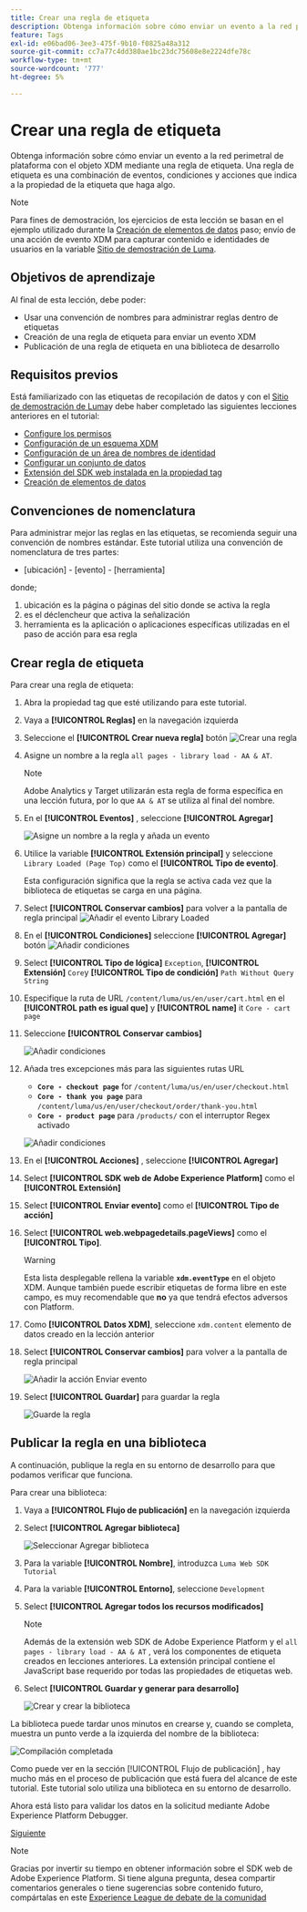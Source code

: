 ```yaml
---
title: Crear una regla de etiqueta
description: Obtenga información sobre cómo enviar un evento a la red perimetral de plataforma con el objeto XDM mediante una regla de etiqueta. Esta lección forma parte del tutorial Implementar Adobe Experience Cloud con SDK web .
feature: Tags
exl-id: e06bad06-3ee3-475f-9b10-f0825a48a312
source-git-commit: cc7a77c4dd380ae1bc23dc75608e8e2224dfe78c
workflow-type: tm+mt
source-wordcount: '777'
ht-degree: 5%

---
```


# Crear una regla de etiqueta

Obtenga información sobre cómo enviar un evento a la red perimetral de plataforma con el objeto XDM mediante una regla de etiqueta. Una regla de etiqueta es una combinación de eventos, condiciones y acciones que indica a la propiedad de la etiqueta que haga algo.

>[!NOTE]
>
> Para fines de demostración, los ejercicios de esta lección se basan en el ejemplo utilizado durante la [Creación de elementos de datos](create-data-elements.md) paso; envío de una acción de evento XDM para capturar contenido e identidades de usuarios en la variable [Sitio de demostración de Luma](https://luma.enablementadobe.com/content/luma/us/en.html).


## Objetivos de aprendizaje

Al final de esta lección, debe poder:

* Usar una convención de nombres para administrar reglas dentro de etiquetas
* Creación de una regla de etiqueta para enviar un evento XDM
* Publicación de una regla de etiqueta en una biblioteca de desarrollo


## Requisitos previos

Está familiarizado con las etiquetas de recopilación de datos y con el [Sitio de demostración de Luma](https://luma.enablementadobe.com/content/luma/us/en.html)y debe haber completado las siguientes lecciones anteriores en el tutorial:

* [Configure los permisos](configure-permissions.md)
* [Configuración de un esquema XDM](configure-schemas.md)
* [Configuración de un área de nombres de identidad](configure-identities.md)
* [Configurar un conjunto de datos](configure-datastream.md)
* [Extensión del SDK web instalada en la propiedad tag](install-web-sdk.md)
* [Creación de elementos de datos](create-data-elements.md)

## Convenciones de nomenclatura

Para administrar mejor las reglas en las etiquetas, se recomienda seguir una convención de nombres estándar. Este tutorial utiliza una convención de nomenclatura de tres partes:

* [ubicación] - [evento] - [herramienta]

donde;

1. ubicación es la página o páginas del sitio donde se activa la regla
1. es el déclencheur que activa la señalización
1. herramienta es la aplicación o aplicaciones específicas utilizadas en el paso de acción para esa regla


## Crear regla de etiqueta

Para crear una regla de etiqueta:

1. Abra la propiedad tag que esté utilizando para este tutorial.
1. Vaya a **[!UICONTROL Reglas]** en la navegación izquierda
1. Seleccione el **[!UICONTROL Crear nueva regla]** botón
   ![Crear una regla](assets/rules-create.png)
1. Asigne un nombre a la regla `all pages - library load - AA & AT`.

   >[!NOTE]
   >
   > Adobe Analytics y Target utilizarán esta regla de forma específica en una lección futura, por lo que `AA & AT` se utiliza al final del nombre.

1. En el **[!UICONTROL Eventos]** , seleccione **[!UICONTROL Agregar]**

   ![Asigne un nombre a la regla y añada un evento](assets/rule-name.png)
1. Utilice la variable **[!UICONTROL Extensión principal]** y seleccione `Library Loaded (Page Top)` como el **[!UICONTROL Tipo de evento]**.

   Esta configuración significa que la regla se activa cada vez que la biblioteca de etiquetas se carga en una página.
1. Select **[!UICONTROL Conservar cambios]** para volver a la pantalla de regla principal
   ![Añadir el evento Library Loaded](assets/rule-event-pagetop.png)
1. En el **[!UICONTROL Condiciones]** seleccione **[!UICONTROL Agregar]** botón
   ![Añadir condiciones](assets/rules-add-conditions.png)
1. Select **[!UICONTROL Tipo de lógica]** `Exception`, **[!UICONTROL Extensión]** `Core`y **[!UICONTROL Tipo de condición]** `Path Without Query String`
1. Especifique la ruta de URL `/content/luma/us/en/user/cart.html` en el **[!UICONTROL path es igual que]** y **[!UICONTROL name]** it `Core - cart page`
1. Seleccione **[!UICONTROL Conservar cambios]**

   ![Añadir condiciones](assets/rule-condition-exception.png)
1. Añada tres excepciones más para las siguientes rutas URL

   * **`Core - checkout page`** for `/content/luma/us/en/user/checkout.html`
   * **`Core - thank you page`** para `/content/luma/us/en/user/checkout/order/thank-you.html`
   * **`Core - product page`** para `/products/` con el interruptor Regex activado

   ![Añadir condiciones](assets/rule-condition-exception-all.png)

1. En el **[!UICONTROL Acciones]** , seleccione **[!UICONTROL Agregar]**
1. Select **[!UICONTROL SDK web de Adobe Experience Platform]** como el **[!UICONTROL Extensión]**
1. Select **[!UICONTROL Enviar evento]** como el **[!UICONTROL Tipo de acción]**
1. Select **[!UICONTROL web.webpagedetails.pageViews]** como el **[!UICONTROL Tipo]**.

   >[!WARNING]
   >
   > Esta lista desplegable rellena la variable **`xdm.eventType`** en el objeto XDM. Aunque también puede escribir etiquetas de forma libre en este campo, es muy recomendable que **no** ya que tendrá efectos adversos con Platform.

1. Como **[!UICONTROL Datos XDM]**, seleccione `xdm.content` elemento de datos creado en la lección anterior
1. Select **[!UICONTROL Conservar cambios]** para volver a la pantalla de regla principal

   ![Añadir la acción Enviar evento](assets/rule-set-action-xdm.png)
1. Select **[!UICONTROL Guardar]** para guardar la regla

   ![Guarde la regla](assets/rule-save.png)

## Publicar la regla en una biblioteca

A continuación, publique la regla en su entorno de desarrollo para que podamos verificar que funciona.

Para crear una biblioteca:

1. Vaya a **[!UICONTROL Flujo de publicación]** en la navegación izquierda
1. Select **[!UICONTROL Agregar biblioteca]**

   ![Seleccionar Agregar biblioteca](assets/rule-publish-library.png)
1. Para la variable **[!UICONTROL Nombre]**, introduzca `Luma Web SDK Tutorial`
1. Para la variable **[!UICONTROL Entorno]**, seleccione `Development`
1. Select  **[!UICONTROL Agregar todos los recursos modificados]**

   >[!NOTE]
   >
   >    Además de la extensión web SDK de Adobe Experience Platform y el `all pages - library load - AA & AT` , verá los componentes de etiqueta creados en lecciones anteriores. La extensión principal contiene el JavaScript base requerido por todas las propiedades de etiquetas web.

1. Select **[!UICONTROL Guardar y generar para desarrollo]**

   ![Crear y crear la biblioteca](assets/rule-publish-add-all-changes.png)

La biblioteca puede tardar unos minutos en crearse y, cuando se completa, muestra un punto verde a la izquierda del nombre de la biblioteca:

![Compilación completada](assets/rule-publish-success.png)

Como puede ver en la sección [!UICONTROL Flujo de publicación] , hay mucho más en el proceso de publicación que está fuera del alcance de este tutorial. Este tutorial solo utiliza una biblioteca en su entorno de desarrollo.

Ahora está listo para validar los datos en la solicitud mediante Adobe Experience Platform Debugger.

[Siguiente ](validate-with-debugger.md)

>[!NOTE]
>
>Gracias por invertir su tiempo en obtener información sobre el SDK web de Adobe Experience Platform. Si tiene alguna pregunta, desea compartir comentarios generales o tiene sugerencias sobre contenido futuro, compártalas en este [Experience League de debate de la comunidad](https://experienceleaguecommunities.adobe.com/t5/adobe-experience-platform-launch/tutorial-discussion-implement-adobe-experience-cloud-with-web/td-p/444996)
